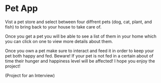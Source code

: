 # Pet App
Vist a pet store and select between four diffrent pets (dog, cat, plant, and fish) to bring back to your house to take care of. 

Once you get a pet you will be able to see a list of them in your home which you can click on one to view more details about them.

Once you own a pet make sure to interact and feed it in order to keep your pet both happy and fed. Beware! If your pet is not fed in a certain about of time their hunger and happiness level will be affected! I hope you enjoy the project!

(Project for an Interview)
